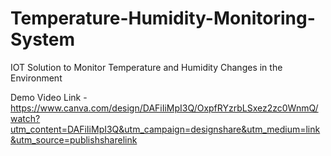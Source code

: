 # Temperature-Humidity-Monitoring-System
IOT Solution to Monitor Temperature and Humidity Changes in the Environment

Demo Video Link - https://www.canva.com/design/DAFiIiMpI3Q/OxpfRYzrbLSxez2zc0WnmQ/watch?utm_content=DAFiIiMpI3Q&utm_campaign=designshare&utm_medium=link&utm_source=publishsharelink
